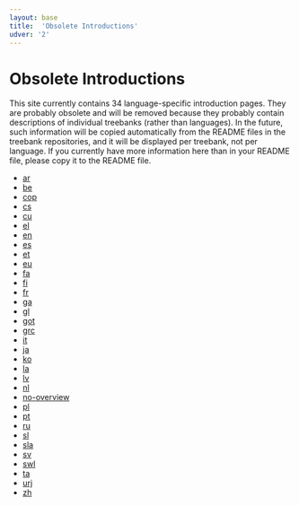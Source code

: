 ```yaml
---
layout: base
title:  'Obsolete Introductions'
udver: '2'
---
```


# Obsolete Introductions

This site currently contains 34 language-specific introduction pages. They are
probably obsolete and will be removed because they probably contain descriptions
of individual treebanks (rather than languages). In the future, such information
will be copied automatically from the README files in the treebank repositories,
and it will be displayed per treebank, not per language. If you currently have
more information here than in your README file, please copy it to the README
file.

* [ar](ar/introduction.html)
* [be](be/introduction.html)
* [cop](cop/introduction.html)
* [cs](cs/introduction.html)
* [cu](cu/introduction.html)
* [el](el/introduction.html)
* [en](en/introduction.html)
* [es](es/introduction.html)
* [et](et/introduction.html)
* [eu](eu/introduction.html)
* [fa](fa/introduction.html)
* [fi](fi/introduction.html)
* [fr](fr/introduction.html)
* [ga](ga/introduction.html)
* [gl](gl/introduction.html)
* [got](got/introduction.html)
* [grc](grc/introduction.html)
* [it](it/introduction.html)
* [ja](ja/introduction.html)
* [ko](ko/introduction.html)
* [la](la/introduction.html)
* [lv](lv/introduction.html)
* [nl](nl/introduction.html)
* [no-overview](no-overview/introduction.html)
* [pl](pl/introduction.html)
* [pt](pt/introduction.html)
* [ru](ru/introduction.html)
* [sl](sl/introduction.html)
* [sla](sla/introduction.html)
* [sv](sv/introduction.html)
* [swl](swl/introduction.html)
* [ta](ta/introduction.html)
* [urj](urj/introduction.html)
* [zh](zh/introduction.html)
